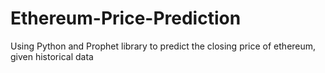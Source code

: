 # Ethereum-Price-Prediction
Using Python and Prophet library to predict the closing price of ethereum, given historical data
